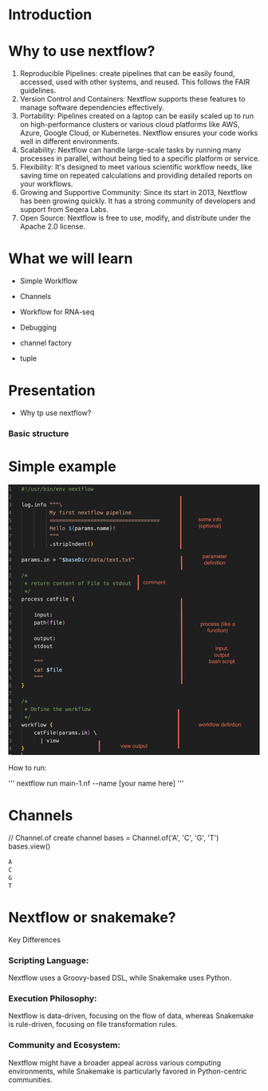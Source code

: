 # Introduction

# Why to use nextflow?

1. Reproducible Pipelines: create pipelines that can be easily found, accessed, used with other systems, and reused. This follows the FAIR guidelines.
2. Version Control and Containers: Nextflow supports these features to manage software dependencies effectively.
3. Portability: Pipelines created on a laptop can be easily scaled up to run on high-performance clusters or various cloud platforms like AWS, Azure, Google Cloud, or Kubernetes. Nextflow ensures your code works well in different environments.
4. Scalability: Nextflow can handle large-scale tasks by running many processes in parallel, without being tied to a specific platform or service.
5. Flexibility: It's designed to meet various scientific workflow needs, like saving time on repeated calculations and providing detailed reports on your workflows.
6. Growing and Supportive Community: Since its start in 2013, Nextflow has been growing quickly. It has a strong community of developers and support from Seqera Labs.
7. Open Source: Nextflow is free to use, modify, and distribute under the Apache 2.0 license.

# What we will learn

- Simple Worklflow
- Channels
- Workflow for RNA-seq


- Debugging
- channel factory 
- tuple 



# Presentation
- Why tp use nextflow?



### Basic structure 



# Simple example

![Alt text](example-1.png)


How to run:

'''
nextflow run main-1.nf --name [your name here]
'''

# Channels


// Channel.of create channel 
bases = Channel.of('A', 'C', 'G', 'T')
bases.view()
```{r df-drop-ok, class.source="bg-success"}
A
C
G
T
```



# Nextflow or snakemake?

Key Differences
### Scripting Language: 
Nextflow uses a Groovy-based DSL, while Snakemake uses Python.
### Execution Philosophy: 
Nextflow is data-driven, focusing on the flow of data, whereas Snakemake is rule-driven, focusing on file transformation rules.
### Community and Ecosystem: 
Nextflow might have a broader appeal across various computing environments, while Snakemake is particularly favored in Python-centric communities.
